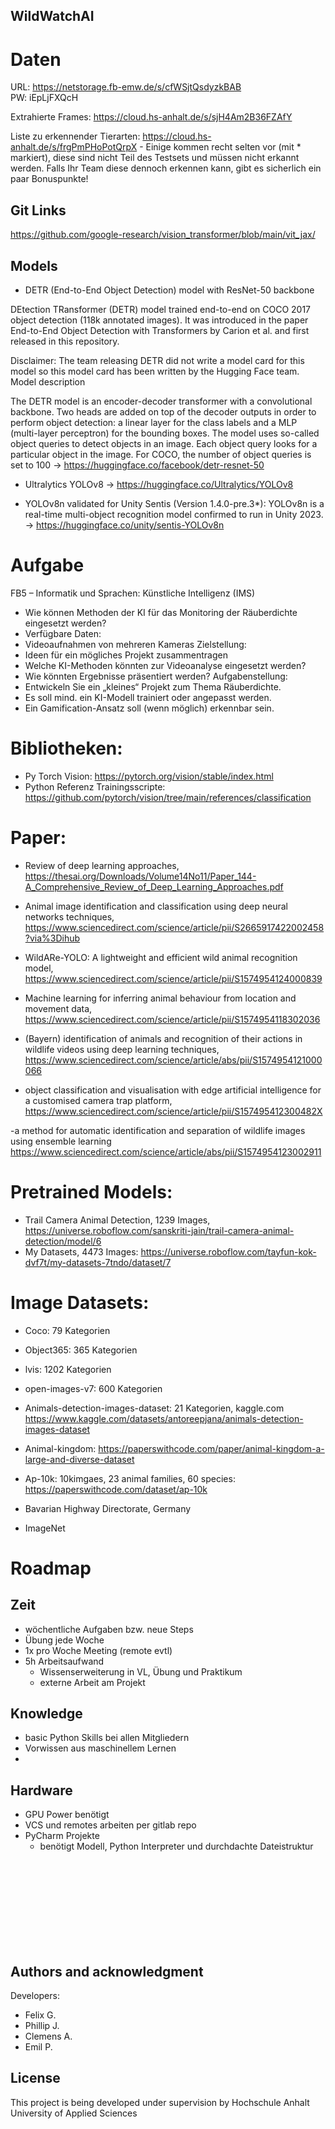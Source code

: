 ## WildWatchAI

# Daten
URL: https://netstorage.fb-emw.de/s/cfWSjtQsdyzkBAB <br>
PW: iEpLjFXQcH

Extrahierte Frames: https://cloud.hs-anhalt.de/s/sjH4Am2B36FZAfY

Liste zu erkennender Tierarten: https://cloud.hs-anhalt.de/s/frgPmPHoPotQrpX
    - Einige kommen recht selten vor (mit * markiert), diese sind nicht Teil des Testsets und müssen nicht erkannt werden. Falls Ihr Team diese dennoch erkennen kann, gibt es sicherlich ein paar Bonuspunkte!

## Git Links
https://github.com/google-research/vision_transformer/blob/main/vit_jax/

## Models
- DETR (End-to-End Object Detection) model with ResNet-50 backbone

DEtection TRansformer (DETR) model trained end-to-end on COCO 2017 object detection (118k annotated images). It was introduced in the paper End-to-End Object Detection with Transformers by Carion et al. and first released in this repository.

Disclaimer: The team releasing DETR did not write a model card for this model so this model card has been written by the Hugging Face team.
Model description

The DETR model is an encoder-decoder transformer with a convolutional backbone. Two heads are added on top of the decoder outputs in order to perform object detection: a linear layer for the class labels and a MLP (multi-layer perceptron) for the bounding boxes. The model uses so-called object queries to detect objects in an image. Each object query looks for a particular object in the image. For COCO, the number of object queries is set to 100
    -> https://huggingface.co/facebook/detr-resnet-50

- Ultralytics YOLOv8 
    -> https://huggingface.co/Ultralytics/YOLOv8

- YOLOv8n validated for Unity Sentis (Version 1.4.0-pre.3*): 
    YOLOv8n is a real-time multi-object recognition model confirmed to run in Unity 2023.
    -> https://huggingface.co/unity/sentis-YOLOv8n

# Aufgabe
 FB5 – Informatik und Sprachen: Künstliche Intelligenz (IMS)
* Wie können Methoden der KI für das Monitoring der Räuberdichte eingesetzt werden?
* Verfügbare Daten:
* Videoaufnahmen von mehreren Kameras
Zielstellung:
* Ideen für ein mögliches Projekt zusammentragen 
* Welche KI-Methoden könnten zur Videoanalyse eingesetzt werden?
* Wie könnten Ergebnisse präsentiert werden?
Aufgabenstellung:
* Entwickeln Sie ein „kleines“ Projekt zum Thema Räuberdichte.
* Es soll mind. ein KI-Modell trainiert oder angepasst werden.
* Ein Gamification-Ansatz soll (wenn möglich) erkennbar sein.

# Bibliotheken:
- Py Torch Vision: https://pytorch.org/vision/stable/index.html
- Python Referenz Trainingsscripte: https://github.com/pytorch/vision/tree/main/references/classification

# Paper:
- Review of deep learning approaches, https://thesai.org/Downloads/Volume14No11/Paper_144-A_Comprehensive_Review_of_Deep_Learning_Approaches.pdf

- Animal image identification and classification using deep neural networks techniques, https://www.sciencedirect.com/science/article/pii/S2665917422002458?via%3Dihub

- WildARe-YOLO: A lightweight and efficient wild animal recognition model, https://www.sciencedirect.com/science/article/pii/S1574954124000839

- Machine learning for inferring animal behaviour from location and movement data, https://www.sciencedirect.com/science/article/pii/S1574954118302036

- (Bayern) identification of animals and recognition of their actions in wildlife videos using deep learning techniques, https://www.sciencedirect.com/science/article/abs/pii/S1574954121000066

- object classification and visualisation with edge artificial intelligence for a customised camera trap platform, https://www.sciencedirect.com/science/article/pii/S157495412300482X

-a method for automatic identification and separation of wildlife images using ensemble learning https://www.sciencedirect.com/science/article/abs/pii/S1574954123002911


# Pretrained Models:
- Trail Camera Animal Detection, 1239 Images, https://universe.roboflow.com/sanskriti-jain/trail-camera-animal-detection/model/6
- My Datasets, 4473 Images: https://universe.roboflow.com/tayfun-kok-dvf7t/my-datasets-7tndo/dataset/7

# Image Datasets:
- Coco: 79 Kategorien
- Object365: 365 Kategorien
- lvis: 1202 Kategorien
- open-images-v7: 600 Kategorien

- Animals-detection-images-dataset: 21 Kategorien, kaggle.com https://www.kaggle.com/datasets/antoreepjana/animals-detection-images-dataset

- Animal-kingdom: https://paperswithcode.com/paper/animal-kingdom-a-large-and-diverse-dataset

- Ap-10k: 10kimgaes, 23 animal families, 60 species: https://paperswithcode.com/dataset/ap-10k

- Bavarian Highway Directorate, Germany 

- ImageNet

# Roadmap
## Zeit
- wöchentliche Aufgaben bzw. neue Steps
- Übung jede Woche
- 1x pro Woche Meeting (remote evtl)
- 5h Arbeitsaufwand
    - Wissenserweiterung in VL, Übung und Praktikum
    - externe Arbeit am Projekt

## Knowledge 
- basic Python Skills bei allen Mitgliedern
- Vorwissen aus maschinellem Lernen
- 

## Hardware
- GPU Power benötigt
- VCS und remotes arbeiten per gitlab repo
- PyCharm Projekte
    - benötigt Modell, Python Interpreter und durchdachte Dateistruktur
    

<br><br><br><br>
<br><br><br><br>


## Authors and acknowledgment
Developers:
- Felix G.
- Phillip J.
- Clemens A.
- Emil P.

## License
This project is being developed under supervision by Hochschule Anhalt University of Applied Sciences
